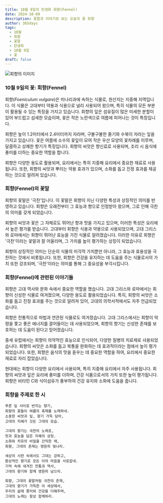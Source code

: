 ```yaml
---
title: 10월 9일의 탄생화 회향(Fennel)
date: 2024-10-09
description: 꽃말과 이야기로 보는 오늘의 꽃 회향
author: 365days
tags:
  - 10월
  - 회향
  - 꽃말
  - 탄생화
  - 10월 9일
  - 꽃
draft: false
---
```



![회향의 이미지](https://cdn.pixabay.com/photo/2018/07/26/18/15/fennel-3564229_1280.jpg#center)


### 10월 9일의 꽃: 회향(Fennel)

회향(*Foeniculum vulgare*)은 미나리과에 속하는 식물로, 원산지는 지중해 지역입니다. 이 식물은 고대부터 약용과 식용으로 널리 사용되어 왔으며, 특히 식물의 모든 부분이 활용될 수 있는 특징을 가지고 있습니다. 회향의 잎은 섬유질이 많은 미세한 분할이 있어 부드럽고 섬세한 모습이며, 꽃은 작은 노란색으로 여름에 피어나는 것이 특징입니다.

회향은 높이 1.2미터에서 2.4미터까지 자라며, 구불구불한 줄기와 수북이 자라는 잎을 가지고 있습니다. 꽃은 여름에 소수의 꽃잎이 모여 작은 우산 모양의 꽃차례를 이루며, 달콤하고 상쾌한 향기가 특징입니다. 회향의 씨앗은 향신료로 사용되며, 조리 시 음식에 풍미를 더하는 중요한 역할을 합니다.

회향은 다양한 용도로 활용되며, 요리에서는 특히 지중해 요리에서 중요한 재료로 사용됩니다. 또한, 회향의 씨앗과 뿌리는 약용 효과가 있으며, 소화를 돕고 진정 효과를 제공하는 것으로 알려져 있습니다.

### 회향(Fennel)의 꽃말

회향의 꽃말은 '극찬'입니다. 이 꽃말은 회향이 지닌 다양한 특성과 상징적인 의미를 반영하고 있습니다. 회향은 오래전부터 그 효능과 향으로 인정받아 왔으며, 그로 인해 극찬의 의미를 갖게 되었습니다.

회향의 씨앗과 꽃은 그 자체로도 뛰어난 향과 맛을 가지고 있으며, 이러한 특성은 요리에서 높은 평가를 받습니다. 고대부터 회향은 식용과 약용으로 사용되었으며, 고대 그리스와 로마에서는 회향이 뛰어난 효능을 가진 식물로 알려졌습니다. 이러한 이유로 회향은 '극찬'이라는 꽃말과 잘 어울리며, 그 가치를 높이 평가하는 상징이 되었습니다.

회향의 상징적인 의미는 단순히 식물의 미각적 가치뿐만 아니라, 그 효능과 효용성을 극찬하는 것에서 비롯됩니다. 또한, 회향은 건강을 유지하는 데 도움을 주는 식물로서의 가치 또한 강조되며, '극찬'이라는 의미를 통해 그 중요성을 부각시킵니다.

### 회향(Fennel)에 관련된 이야기들

회향은 고대 역사와 문화 속에서 중요한 역할을 했습니다. 고대 그리스와 로마에서는 회향이 신성한 식물로 여겨졌으며, 다양한 용도로 활용되었습니다. 특히, 회향의 씨앗은 소화를 돕고 진정 효과를 주는 것으로 알려져 있어, 고대의 의학서적에서도 자주 언급되었습니다.

회향은 전통적으로 마법과 연관된 식물로도 여겨졌습니다. 고대 그리스에서는 회향이 악령을 쫓고 좋은 에너지를 끌어들이는 데 사용되었으며, 회향의 향기는 신성한 존재를 보호하는 데 도움이 된다고 믿어졌습니다.

중세 유럽에서는 회향이 의약적인 효능으로 인식되어, 다양한 질병의 치료제로 사용되었습니다. 회향의 씨앗은 소화를 돕고 복통을 완화하는 데 효과적이라는 점에서 높이 평가되었습니다. 또한, 회향은 음식의 맛을 돋우는 데 중요한 역할을 하여, 요리에서 중요한 재료로 자리 잡았습니다.

현대에는 회향이 다양한 요리에서 사용되며, 특히 지중해 요리에서 자주 사용됩니다. 회향의 씨앗과 잎은 요리에 풍미를 더하며, 건강 식품으로서의 가치 또한 높이 평가됩니다. 회향은 비타민 C와 식이섬유가 풍부하여 건강 유지와 소화에 도움을 줍니다.

### 회향을 주제로 한 시

	푸른 잎 사이로 번지는 향기,
	회향의 꽃들이 여름의 축제를 노래하네.
	소중한 씨앗과 잎, 향기 가득 담아,
	고대의 지혜가 깃든 그대의 모습.
	
	그대의 향기는 극찬의 노래로,
	맛과 효능을 담은 지혜의 상징.
	소화와 치유의 비밀을 간직한 채,
	회향, 그대의 존재는 영원히 빛나리.
	
	세상의 시련 속에서도 그대는 강하고,
	환상적인 향기로 모든 이의 마음을 사로잡네.
	기억 속에 새겨진 전통과 역사,
	그대의 향기와 함께 영원히 남으리.
	
	회향, 그대의 꽃말처럼 극찬의 존재,
	그대의 향기가 가득한 이 세상에서,
	우리의 삶에 풍미와 건강을 더해주며,
	그대의 노래는 항상 함께하리.
